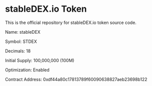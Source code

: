 # stableDEX.io Token

This is the official repository for stableDEX.io token source code.

Name: stableDEX

Symbol: STDEX

Decimals: 18

Initial Supply: 100,000,000 (100M)

Optimization: Enabled

Contract Address: 0xdf44a80c17813789f60090638827aeb23698b122

